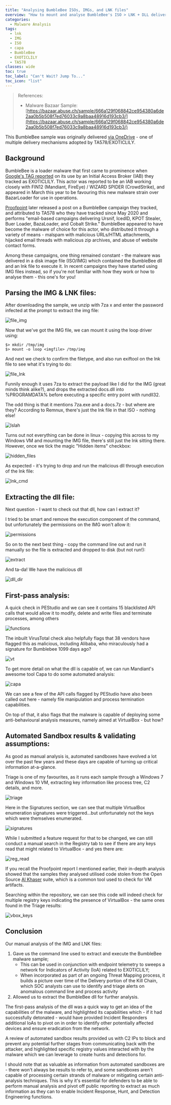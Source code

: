 ```yaml
---
title: "Analysing BumbleBee ISOs, IMGs, and LNK files"
overview: "How to mount and analyse BumbleBee's ISO > LNK + DLL delivery mechanism."
categories:
  - Malware Analysis
tags:
  - lnk
  - IMG
  - ISO
  - capa
  - BumbleBee
  - EXOTICLILY
  - TA578
classes: wide
toc: true
toc_label: "Can't Wait? Jump To..."
toc_icon: "list"
---
```


> References:
> - Malware Bazaar Sample: [https://bazaar.abuse.ch/sample/666a129f068842ce954380a6de2aa0b5b508f7ed76033c9a8baa48916d193cb3/](https://bazaar.abuse.ch/sample/666a129f068842ce954380a6de2aa0b5b508f7ed76033c9a8baa48916d193cb3/)

This BumbleBee sample was originally delivered [via OneDrive](https://twitter.com/k3dg3/status/1530212471453138947?t=ul2oSDCtpXfMq8dHTSvg1w&s=03) - one of multiple delivery mechanisms adopted by TA578/EXOTICLILY. 

## Background

BumbleBee is a loader malware that first came to prominence when [Google's TAG reported](https://blog.google/threat-analysis-group/exposing-initial-access-broker-ties-conti/) on its use by an Initial Access Broker (IAB) they tracked as EXOTICLILY. This actor was reported to be an IAB working closely with FIN12 (Mandiant, FireEye) / WIZARD SPIDER (CrowdStrike), and appeared in March this year to be favouring this new malware strain over BazarLoader for use in operations. 

[Proofpoint](https://www.proofpoint.com/au/blog/threat-insight/bumblebee-is-still-transforming) later released a post on a BumbleBee campaign they tracked, and attributed to TA578 who they have tracked since May 2020 and performs "email-based campaigns delivering Ursnif, IcedID, KPOT Stealer, Buer Loader, BazaLoader, and Cobalt Strike." BumbleBee appeared to have become the malware of choice for this actor, who distributed it through a variety of means - malspam with malicious URLs/HTML attachments, hijacked email threads with malicious zip archives, and abuse of website contact forms.

Among these campaigns, one thing remained constant - the malware was delivered in a disk image file (ISO/IMG) which contained the BumbleBee dll and an lnk file to execute it. In recent campaigns they have started using IMG files instead, so if you're not familiar with how they work or how to analyse them - this one's for you!

## Parsing the IMG & LNK files:

After downloading the sample, we unzip with 7za x <imgfile> and enter the password infected at the prompt to extract the img file:

![file_img](https://opalsec.github.io/assets/images/bumblebee_img_666/file_img.png)

Now that we've got the IMG file, we can mount it using the loop driver using:

```
$> mkdir /tmp/img
$> mount -o loop <imgfile> /tmp/img
```

And next we check to confirm the filetype, and also run exiftool on the lnk file to see what it's trying to do:

![file_lnk](https://opalsec.github.io/assets/images/bumblebee_img_666/file_lnk.png)

Funnily enough it uses 7za to extract the payload like I did for the IMG (great minds think alike?), and drops the extracted docs.dll into %PROGRAMDATA% before executing a specific entry point with rundll32.

The odd thing is that it mentions 7za.exe and a docs.7z - but where are they? According to Remnux, there's just the lnk file in that ISO - nothing else!

![lslah](https://opalsec.github.io/assets/images/bumblebee_img_666/lslah.png)

Turns out not everything can be done in linux - copying this across to my Windows VM and mounting the IMG file, there's still just the lnk sitting there. However, once we tick the magic "Hidden items" checkbox:

![hidden_files](https://opalsec.github.io/assets/images/bumblebee_img_666/hidden_files.png)

As expected - it's trying to drop and run the malicious dll through execution of the lnk file:

![lnk_cmd](https://opalsec.github.io/assets/images/bumblebee_img_666/lnk_cmd.png)

## Extracting the dll file:

Next question - I want to check out that dll, how can I extract it?

I tried to be smart and remove the execution component of the command, but unfortunately the permissions on the IMG won't allow it:

![permissions](https://opalsec.github.io/assets/images/bumblebee_img_666/permissions.png)

So on to the next best thing - copy the command line out and run it manually so the file is extracted and dropped to disk (but not run!):

![extract](https://opalsec.github.io/assets/images/bumblebee_img_666/extract.png)

And ta-da! We have the malicious dll

![dll_dir](https://opalsec.github.io/assets/images/bumblebee_img_666/dll_dir.png)

## First-pass analysis:

A quick check in PEStudio and we can see it contains 15 blacklisted API calls that would allow it to modify, delete and write files and terminate processes, among others

![functions](https://opalsec.github.io/assets/images/bumblebee_img_666/functions.png)

The inbuilt VirusTotal check also helpfully flags that 38 vendors have flagged this as malicious, including Alibaba, who miraculously had a signature for Bumblebee 1099 days ago?

![vt](https://opalsec.github.io/assets/images/bumblebee_img_666/vt.png)

To get more detail on what the dll is capable of, we can run Mandiant's awesome tool Capa to do some automated analysis:

![capa](https://opalsec.github.io/assets/images/bumblebee_img_666/capa.png)

We can see a few of the API calls flagged by PEStudio have also been called out here - namely file manipulation and process termination capabilities.

On top of that, it also flags that the malware is capable of deploying some anti-behavioural analysis measures, namely aimed at VirtualBox - but how? 

## Automated Sandbox results & validating assumptions:

As good as manual analysis is, automated sandboxes have evolved a lot over the past few years and these days are capable of turning up critical information at-a-glance.

Triage is one of my favourites, as it runs each sample through a Windows 7 and Windows 10 VM, extracting key information like process tree, C2 details, and more.

![triage](https://opalsec.github.io/assets/images/bumblebee_img_666/triage.png)

Here in the Signatures section, we can see that multiple VirtualBox enumeration signatures were triggered…but unfortunately not the keys which were themselves enumerated.

![signatures](https://opalsec.github.io/assets/images/bumblebee_img_666/signatures.png)

While I submitted a feature request for that to be changed, we can still conduct a manual search in the Registry tab to see if there are any keys read that might related to VirtualBox - and yes there are:

![reg_read](https://opalsec.github.io/assets/images/bumblebee_img_666/reg_read.png)

If you recall the Proofpoint report I mentioned earlier, their in-depth analysis showed that the samples they analysed utilised code stolen from the Open Source [Al Khaser](https://github.com/LordNoteworthy/al-khaser/blob/06d4a89e9ecc3e49e4d2df67fe0b2d6faf04166e/al-khaser/Shared/Utils.cpp#L950) suite, which is a common tool used to check for VM artifacts.

Searching within the repository, we can see this code will indeed check for multiple registry keys indicating the presence of VirtualBox - the same ones found in the Triage results:

![vbox_keys](https://opalsec.github.io/assets/images/bumblebee_img_666/vbox_keys.png)

## Conclusion

Our manual analysis of the IMG and LNK files:
1. Gave us the command line used to extract and execute the BumbleBee malware sample;
   - This can be used in conjunction with endpoint telemetry to sweeps a network for Indicators of Activity (IoA) related to EXOTICLILY;
   - When incorporated as part of an ongoing Threat Mapping process, it builds a picture over time of the Delivery portion of the Kill Chain, which SOC analysts can use to identify and triage alerts on anomalous command line and process activity
2. Allowed us to extract the BumbleBee dll for further analysis.

The first-pass analysis of the dll was a quick way to get an idea of the capabilities of the malware, and highlighted its capabilities which - if it had successfully detonated - would have provided Incident Responders additional IoAs to pivot on in order to identify other potentially affected devices and ensure eradication from the network.

A review of automated sandbox results provided us with C2 IPs to block and prevent any potential further stages from communicating back with the attacker, and highlighted specific registry values interacted with by the malware which we can leverage to create hunts and detections for. 

I should note that as valuable as information from automated sandboxes are - there won't always be results to refer to, and some sandboxes aren't capable of processing certain strands of malware or mitigating certain anti-analysis techniques. This is why it's essential for defenders to be able to perform manual analysis and pivot off public reporting to extract as much information as they can to enable Incident Response, Hunt, and Detection Engineering functions.